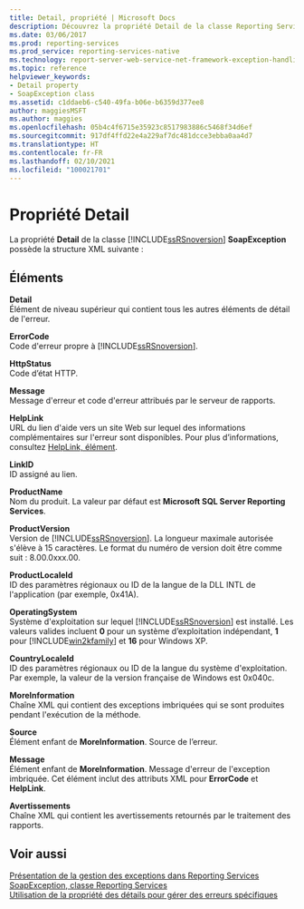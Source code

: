```yaml
---
title: Detail, propriété | Microsoft Docs
description: Découvrez la propriété Detail de la classe Reporting Services SoapException plus en détail, et plus particulièrement les éléments XML qui définissent la propriété.
ms.date: 03/06/2017
ms.prod: reporting-services
ms.prod_service: reporting-services-native
ms.technology: report-server-web-service-net-framework-exception-handling
ms.topic: reference
helpviewer_keywords:
- Detail property
- SoapException class
ms.assetid: c1ddaeb6-c540-49fa-b06e-b6359d377ee8
author: maggiesMSFT
ms.author: maggies
ms.openlocfilehash: 05b4c4f6715e35923c8517983886c5468f34d6ef
ms.sourcegitcommit: 917df4ffd22e4a229af7dc481dcce3ebba0aa4d7
ms.translationtype: HT
ms.contentlocale: fr-FR
ms.lasthandoff: 02/10/2021
ms.locfileid: "100021701"
---
```

# <a name="detail-property"></a>Propriété Detail
  La propriété **Detail** de la classe [!INCLUDE[ssRSnoversion](../../../includes/ssrsnoversion-md.md)] **SoapException** possède la structure XML suivante :  
  
## <a name="elements"></a>Éléments  
 **Detail**  
 Élément de niveau supérieur qui contient tous les autres éléments de détail de l'erreur.  
  
 **ErrorCode**  
 Code d'erreur propre à [!INCLUDE[ssRSnoversion](../../../includes/ssrsnoversion-md.md)].  
  
 **HttpStatus**  
 Code d’état HTTP.  
  
 **Message**  
 Message d'erreur et code d'erreur attribués par le serveur de rapports.  
  
 **HelpLink**  
 URL du lien d'aide vers un site Web sur lequel des informations complémentaires sur l'erreur sont disponibles. Pour plus d’informations, consultez [HelpLink, élément](../../../reporting-services/report-server-web-service-net-framework-exception-handling/soapexception-class/helplink-element.md).  
  
 **LinkID**  
 ID assigné au lien.  
  
 **ProductName**  
 Nom du produit. La valeur par défaut est **Microsoft SQL Server Reporting Services**.  
  
 **ProductVersion**  
 Version de [!INCLUDE[ssRSnoversion](../../../includes/ssrsnoversion-md.md)]. La longueur maximale autorisée s'élève à 15 caractères. Le format du numéro de version doit être comme suit : 8.00.0xxx.00.  
  
 **ProductLocaleId**  
 ID des paramètres régionaux ou ID de la langue de la DLL INTL de l'application (par exemple, 0x41A).  
  
 **OperatingSystem**  
 Système d'exploitation sur lequel [!INCLUDE[ssRSnoversion](../../../includes/ssrsnoversion-md.md)] est installé. Les valeurs valides incluent **0** pour un système d’exploitation indépendant, **1** pour [!INCLUDE[win2kfamily](../../../includes/win2kfamily-md.md)] et **16** pour Windows XP.  
  
 **CountryLocaleId**  
 ID des paramètres régionaux ou ID de la langue du système d'exploitation. Par exemple, la valeur de la version française de Windows est 0x040c.  
  
 **MoreInformation**  
 Chaîne XML qui contient des exceptions imbriquées qui se sont produites pendant l'exécution de la méthode.  
  
 **Source**  
 Élément enfant de **MoreInformation**. Source de l’erreur.  
  
 **Message**  
 Élément enfant de **MoreInformation**. Message d'erreur de l'exception imbriquée. Cet élément inclut des attributs XML pour **ErrorCode** et **HelpLink**.  
  
 **Avertissements**  
 Chaîne XML qui contient les avertissements retournés par le traitement des rapports.  
  
## <a name="see-also"></a>Voir aussi  
 [Présentation de la gestion des exceptions dans Reporting Services](../../../reporting-services/report-server-web-service-net-framework-exception-handling/introducing-exception-handling-in-reporting-services.md)   
 [SoapException, classe Reporting Services](../../../reporting-services/report-server-web-service-net-framework-exception-handling/soapexception-class/reporting-services-soapexception-class.md)   
 [Utilisation de la propriété des détails pour gérer des erreurs spécifiques](../../../reporting-services/report-server-web-service-net-framework-exception-handling/best-practices/using-the-detail-property-to-handle-specific-errors.md)  
  
  
